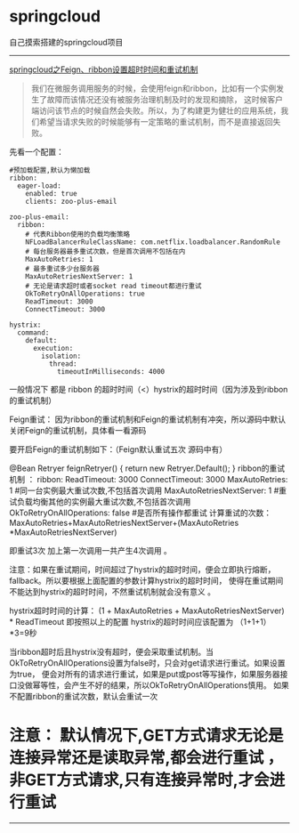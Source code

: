 # springcloud
自己摸索搭建的springcloud项目
***
[springcloud之Feign、ribbon设置超时时间和重试机制](https://blog.csdn.net/qq_36850813/article/details/102816423)

>我们在微服务调用服务的时候，会使用feign和ribbon，比如有一个实例发生了故障而该情况还没有被服务治理机制及时的发现和摘除，
>这时候客户端访问该节点的时候自然会失败。所以，为了构建更为健壮的应用系统，我们希望当请求失败的时候能够有一定策略的重试机制，而不是直接返回失败。

先看一个配置：
```
#预加载配置,默认为懒加载
ribbon:
  eager-load:
    enabled: true
    clients: zoo-plus-email
 
zoo-plus-email:
  ribbon:
    # 代表Ribbon使用的负载均衡策略
    NFLoadBalancerRuleClassName: com.netflix.loadbalancer.RandomRule
    # 每台服务器最多重试次数，但是首次调用不包括在内
    MaxAutoRetries: 1
    # 最多重试多少台服务器
    MaxAutoRetriesNextServer: 1
    # 无论是请求超时或者socket read timeout都进行重试
    OkToRetryOnAllOperations: true
    ReadTimeout: 3000
    ConnectTimeout: 3000
 
hystrix:
  command:
    default:
      execution:
        isolation:
          thread:
            timeoutInMilliseconds: 4000
```
一般情况下 都是 ribbon 的超时时间（<）hystrix的超时时间（因为涉及到ribbon的重试机制） 

Feign重试：
因为ribbon的重试机制和Feign的重试机制有冲突，所以源码中默认关闭Feign的重试机制，具体看一看源码

要开启Feign的重试机制如下：（Feign默认重试五次 源码中有）

@Bean
Retryer feignRetryer() {
        return  new Retryer.Default();
}
ribbon的重试机制 ：
ribbon:
  ReadTimeout: 3000
  ConnectTimeout: 3000
  MaxAutoRetries: 1 #同一台实例最大重试次数,不包括首次调用
  MaxAutoRetriesNextServer: 1 #重试负载均衡其他的实例最大重试次数,不包括首次调用
  OkToRetryOnAllOperations: false  #是否所有操作都重试 
计算重试的次数：MaxAutoRetries+MaxAutoRetriesNextServer+(MaxAutoRetries *MaxAutoRetriesNextServer) 

即重试3次 加上第一次调用一共产生4次调用 。

注意：如果在重试期间，时间超过了hystrix的超时时间，便会立即执行熔断，fallback。所以要根据上面配置的参数计算hystrix的超时时间，
使得在重试期间不能达到hystrix的超时时间，不然重试机制就会没有意义 。

hystrix超时时间的计算： (1 + MaxAutoRetries + MaxAutoRetriesNextServer) * ReadTimeout 即按照以上的配置 hystrix的超时时间应该配置为 （1+1+1）*3=9秒

当ribbon超时后且hystrix没有超时，便会采取重试机制。当OkToRetryOnAllOperations设置为false时，只会对get请求进行重试。如果设置为true，
便会对所有的请求进行重试，如果是put或post等写操作，如果服务器接口没做幂等性，会产生不好的结果，所以OkToRetryOnAllOperations慎用。
如果不配置ribbon的重试次数，默认会重试一次 

注意： 默认情况下,GET方式请求无论是连接异常还是读取异常,都会进行重试 ，非GET方式请求,只有连接异常时,才会进行重试
===========================================================================================================
***
